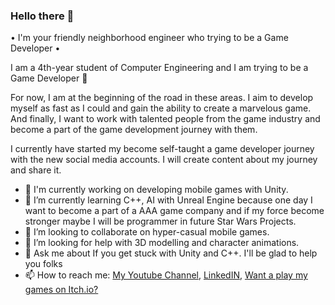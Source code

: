 ### Hello there 👋
• I'm your friendly neighborhood engineer who trying to be a Game Developer •

I am a 4th-year student of Computer Engineering and I am trying to be a Game Developer 🥳

For now, I am at the beginning of the road in these areas. I aim to develop myself as fast as I could and gain the ability to create a marvelous game. And finally, I want to work with talented people from the game industry and become a part of the game development journey with them.

I currently have started my become self-taught a game developer journey with the new social media accounts. I will create content about my journey and share it.

- 🔭 I'm currently working on developing mobile games with Unity.
- 🌱 I’m currently learning C++, AI with Unreal Engine because one day I want to become a part of a AAA game company and if my force become stronger maybe I will be programmer in future Star Wars Projects.
- 👯 I’m looking to collaborate on hyper-casual mobile games.
- 🤔 I’m looking for help with 3D modelling and character animations.
- 💬 Ask me about If you get stuck with Unity and C++. I'll be glad to help you folks 
- 📫 How to reach me: [My Youtube Channel](https://www.youtube.com/channel/UC8YwniwgKnyklelzmW1rKDg), [LinkedIN](https://www.linkedin.com/in/bbetulkaya), [Want a play my games on Itch.io?](https://gamedevspidey.itch.io)

<!--
- 😄 Pronouns: ...
- ⚡ Fun fact: ...
-->
